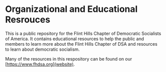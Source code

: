 # Organizational and Educational Resrouces

This is a public repository for the Flint Hills Chapter of Democratic Socialists of America. It contains educational resources to help the public and members to learn more about the Flint Hills Chapter of DSA and resources to learn about democratic socialism. 

Many of the resources in this respository can be found on our [https://www.fhdsa.org](website).
